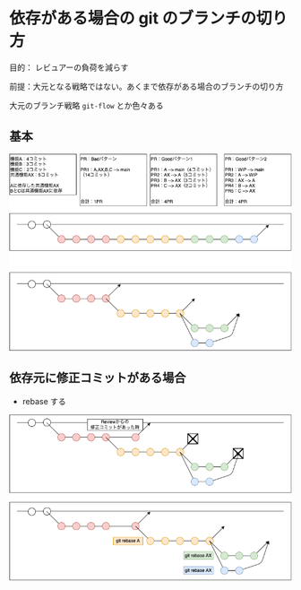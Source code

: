 # 依存がある場合の git のブランチの切り方

目的： レビュアーの負荷を減らす

前提：大元となる戦略ではない。あくまで依存がある場合のブランチの切り方

大元のブランチ戦略 `git-flow` とか色々ある

## 基本

![](./diagram.drawio.png)

## 依存元に修正コミットがある場合

- rebase する

![](./review-commit.drawio.png)
